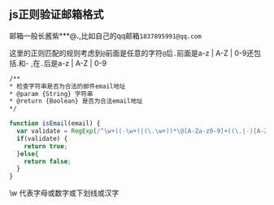 ## js正则验证邮箱格式

邮箱一般长酱紫***@**.**,比如自己的qq邮箱`1837895991@qq.com`

这里的正则匹配的规则考虑到`@`前面是任意的字符`@`后`.`前面是a-z | A-Z | 0-9还包括.和- ,在`.`后是a-z | A-Z | 0-9

```bash
/**
* 检查字符串是否为合法的邮件email地址
* @param {String} 字符串
* @return {Boolean} 是否为合法email地址
*/
```
```javascript
function isEmail(email) {
  var validate = RegExp(/^\w+((-\w+)|(\.\w+))*\@[A-Za-z0-9]+((\.|-)[A-Za-z0-9]+)*\.[A-Za-z0-9]+$/).test(email);
  if(validate) {
    return true;
  }else{
    return false;
  }
}
```

\w	代表字母或数字或下划线或汉字

